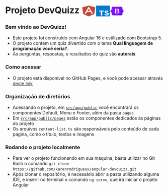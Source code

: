 # Projeto DevQuizz <img align="center" alt="Karen-angular" height="35" width="45" src="https://raw.githubusercontent.com/devicons/devicon/master/icons/angularjs/angularjs-plain.svg"><img align="center" alt="Karen-typescript" height="35" width="45" src="https://raw.githubusercontent.com/devicons/devicon/master/icons/typescript/typescript-plain.svg"><img align="center" alt="Karen-css" height="35" width="45" src="https://raw.githubusercontent.com/devicons/devicon/master/icons/bootstrap/bootstrap-original.svg">

### Bem vindo ao DevQuizz!

- Este projeto foi construído com Angular 16 e estilizado com Bootstrap 5.
- O projeto contém um quiz divertido com o tema **Qual linguagem de programação você seria?**.
- As perguntas, respostas, e resultados do quiz são **autorais**.

### Como acessar

- O projeto está disponível no GitHub Pages, e você pode acessar através [deste link](https://karenrodriguesx.github.io/angular-devquizz/)

### Organização de diretórios

- Acessando o projeto, em [`src/app/public`](https://github.com/karenrodriguesx/angular-devquizz/tree/main/src/app/public) você encontrará os componentes Default, Menu e Footer, além da pasta `pages`
- Em [`src/app/public/pages`](https://github.com/karenrodriguesx/angular-devquizz/tree/main/src/app/public/pages) estão os componentes dedicados às páginas do projeto
- Os arquivos `content-list.ts` são responsáveis pelo conteúdo de cada página, como o título, textos e imagens

### Rodando o projeto localmente

- Para ver o projeto funcionando em sua máquina, basta utilizar no Git Bash o comando `git clone https://github.com/karenrodriguesx/angular-devquizz.git`
- Após clonar o repositório, é necessário abrir a pasta utilizando alguma IDE, e inserir no terminal o comando `ng serve`, que irá iniciar o projeto Angular

